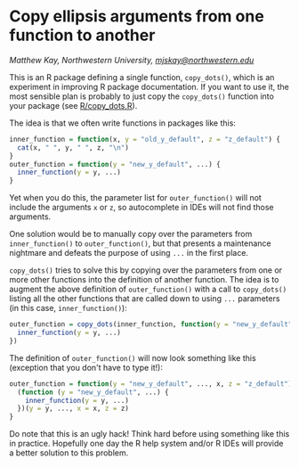 # Copy ellipsis arguments from one function to another

_Matthew Kay, Northwestern University, <mjskay@northwestern.edu>_

This is an R package defining a single function, `copy_dots()`, which is an
experiment in improving R package documentation. If you want to use it, the
most sensible plan is probably to just copy the `copy_dots()` function
into your package (see [R/copy_dots.R](R/copy_dots.R)).

The idea is that we often write functions in packages like this:

```r
inner_function = function(x, y = "old_y_default", z = "z_default") {
  cat(x, " ", y, " ", z, "\n")
}
outer_function = function(y = "new_y_default", ...) {
  inner_function(y = y, ...)
}
```

Yet when you do this, the parameter list for `outer_function()` will not 
include the arguments `x` or `z`, so autocomplete in IDEs will not find
those arguments. 

One solution would be to manually copy over the parameters from
`inner_function()` to `outer_function()`, but that presents a maintenance
nightmare and defeats the purpose of using `...` in the first place.

`copy_dots()` tries to solve this by copying over the parameters from one or
more other functions into the definition of another function. The idea is to
augment the above definition of `outer_function()` with a call to `copy_dots()`
listing all the other functions that are called down to using `...` parameters
(in this case, `inner_function()`):

```r
outer_function = copy_dots(inner_function, function(y = "new_y_default", ...) {
  inner_function(y = y, ...)
})
```

The definition of `outer_function()` will now look something like this
(exception that you don't have to type it!):

```r
outer_function = function(y = "new_y_default", ..., x, z = "z_default") {
  (function (y = "new_y_default", ...) {
    inner_function(y = y, ...)
  })(y = y, ..., x = x, z = z)
}
```

Do note that this is an ugly hack! Think hard before using something like this
in practice. Hopefully one day the R help system and/or R IDEs will provide a
better solution to this problem.
